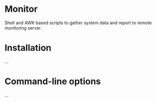 Monitor
=========

Shell and AWK based scripts to gather system data and report to remote monitoring server.


Installation
============
...


Command-line options
====================
...

